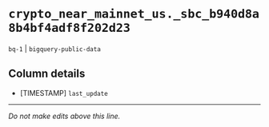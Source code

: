 # `crypto_near_mainnet_us._sbc_b940d8a8b4bf4adf8f202d23`
`bq-1` | `bigquery-public-data`

## Column details
* [TIMESTAMP] `last_update`

-------------------------------------------------------------------------------
*Do not make edits above this line.*
